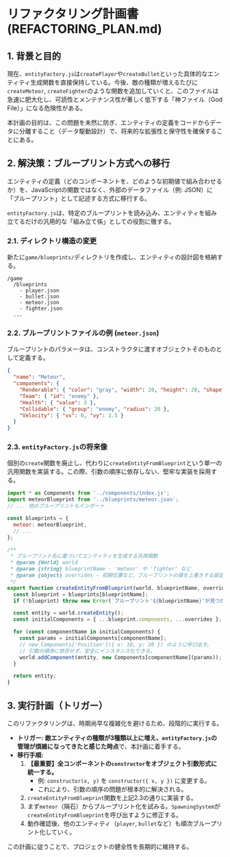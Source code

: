 # リファクタリング計画書 (REFACTORING_PLAN.md)

## 1. 背景と目的

現在、`entityFactory.js`は`createPlayer`や`createBullet`といった具体的なエンティティ生成関数を直接保持している。今後、敵の種類が増えるたびに`createMeteor`, `createFighter`のような関数を追加していくと、このファイルは急速に肥大化し、可読性とメンテナンス性が著しく低下する「神ファイル（God File）」になる危険性がある。

本計画の目的は、この問題を未然に防ぎ、エンティティの定義をコードからデータに分離すること（データ駆動設計）で、将来的な拡張性と保守性を確保することにある。

## 2. 解決策：ブループリント方式への移行

エンティティの定義（どのコンポーネントを、どのような初期値で組み合わせるか）を、JavaScriptの関数ではなく、外部のデータファイル（例: JSON）に「ブループリント」として記述する方式に移行する。

`entityFactory.js`は、特定のブループリントを読み込み、エンティティを組み立てるだけの汎用的な「組み立て係」としての役割に徹する。

### 2.1. ディレクトリ構造の変更

新たに`game/blueprints/`ディレクトリを作成し、エンティティの設計図を格納する。

```
/game
  /blueprints
    - player.json
    - bullet.json
    - meteor.json
    - fighter.json
  ...
```

### 2.2. ブループリントファイルの例 (`meteor.json`)

ブループリントのパラメータは、コンストラクタに渡すオブジェクトそのものとして定義する。

```json
{
  "name": "Meteor",
  "components": {
    "Renderable": { "color": "gray", "width": 20, "height": 20, "shape": "rectangle" },
    "Team": { "id": "enemy" },
    "Health": { "value": 3 },
    "Collidable": { "group": "enemy", "radius": 20 },
    "Velocity": { "vx": 0, "vy": 1.5 }
  }
}
```

### 2.3. `entityFactory.js`の将来像

個別の`create`関数を廃止し、代わりに`createEntityFromBlueprint`という単一の汎用関数を実装する。この際、引数の順序に依存しない、堅牢な実装を採用する。

```javascript
import * as Components from '../components/index.js';
import meteorBlueprint from '../blueprints/meteor.json';
// ... 他のブループリントもインポート

const blueprints = {
  meteor: meteorBlueprint,
  // ...
};

/**
 * ブループリント名に基づいてエンティティを生成する汎用関数
 * @param {World} world
 * @param {string} blueprintName - 'meteor' や 'fighter' など
 * @param {object} overrides - 初期位置など、ブループリントの値を上書きする設定
 */
export function createEntityFromBlueprint(world, blueprintName, overrides = {}) {
  const blueprint = blueprints[blueprintName];
  if (!blueprint) throw new Error(`ブループリント'${blueprintName}'が見つかりません。`);

  const entity = world.createEntity();
  const initialComponents = { ...blueprint.components, ...overrides };

  for (const componentName in initialComponents) {
    const params = initialComponents[componentName];
    // new Components['Position']({ x: 10, y: 20 }) のように呼び出す。
    // 引数の順序に依存せず、安全にインスタンス化できる。
    world.addComponent(entity, new Components[componentName](params));
  }

  return entity;
}
```

## 3. 実行計画（トリガー）

このリファクタリングは、時期尚早な複雑化を避けるため、段階的に実行する。

*   **トリガー:** **敵エンティティの種類が3種類以上に増え、`entityFactory.js`の管理が煩雑になってきたと感じた時点**で、本計画に着手する。
*   **移行手順:**
    1.  **【最重要】全コンポーネントの`constructor`をオブジェクト引数形式に統一する。**
        *   例: `constructor(x, y)` を `constructor({ x, y })` に変更する。
        *   これにより、引数の順序の問題が根本的に解決される。
    2.  `createEntityFromBlueprint`関数を上記2.3の通りに実装する。
    3.  まず`meteor`（隕石）からブループリント化を試みる。`SpawningSystem`が`createEntityFromBlueprint`を呼び出すように修正する。
    4.  動作確認後、他のエンティティ（`player`, `bullet`など）も順次ブループリント化していく。

この計画に従うことで、プロジェクトの健全性を長期的に維持する。